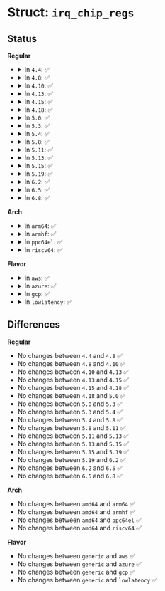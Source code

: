 # Struct: <code>irq_chip_regs</code>

## Status
<b>Regular</b>
<ul>
<li>
<details>
<summary>In <code>4.4</code>: ✅</summary>

```c
struct irq_chip_regs {
    long unsigned int enable;
    long unsigned int disable;
    long unsigned int mask;
    long unsigned int ack;
    long unsigned int eoi;
    long unsigned int type;
    long unsigned int polarity;
};
```
</details>
</li>
<li>
<details>
<summary>In <code>4.8</code>: ✅</summary>

```c
struct irq_chip_regs {
    long unsigned int enable;
    long unsigned int disable;
    long unsigned int mask;
    long unsigned int ack;
    long unsigned int eoi;
    long unsigned int type;
    long unsigned int polarity;
};
```
</details>
</li>
<li>
<details>
<summary>In <code>4.10</code>: ✅</summary>

```c
struct irq_chip_regs {
    long unsigned int enable;
    long unsigned int disable;
    long unsigned int mask;
    long unsigned int ack;
    long unsigned int eoi;
    long unsigned int type;
    long unsigned int polarity;
};
```
</details>
</li>
<li>
<details>
<summary>In <code>4.13</code>: ✅</summary>

```c
struct irq_chip_regs {
    long unsigned int enable;
    long unsigned int disable;
    long unsigned int mask;
    long unsigned int ack;
    long unsigned int eoi;
    long unsigned int type;
    long unsigned int polarity;
};
```
</details>
</li>
<li>
<details>
<summary>In <code>4.15</code>: ✅</summary>

```c
struct irq_chip_regs {
    long unsigned int enable;
    long unsigned int disable;
    long unsigned int mask;
    long unsigned int ack;
    long unsigned int eoi;
    long unsigned int type;
    long unsigned int polarity;
};
```
</details>
</li>
<li>
<details>
<summary>In <code>4.18</code>: ✅</summary>

```c
struct irq_chip_regs {
    long unsigned int enable;
    long unsigned int disable;
    long unsigned int mask;
    long unsigned int ack;
    long unsigned int eoi;
    long unsigned int type;
    long unsigned int polarity;
};
```
</details>
</li>
<li>
<details>
<summary>In <code>5.0</code>: ✅</summary>

```c
struct irq_chip_regs {
    long unsigned int enable;
    long unsigned int disable;
    long unsigned int mask;
    long unsigned int ack;
    long unsigned int eoi;
    long unsigned int type;
    long unsigned int polarity;
};
```
</details>
</li>
<li>
<details>
<summary>In <code>5.3</code>: ✅</summary>

```c
struct irq_chip_regs {
    long unsigned int enable;
    long unsigned int disable;
    long unsigned int mask;
    long unsigned int ack;
    long unsigned int eoi;
    long unsigned int type;
    long unsigned int polarity;
};
```
</details>
</li>
<li>
<details>
<summary>In <code>5.4</code>: ✅</summary>

```c
struct irq_chip_regs {
    long unsigned int enable;
    long unsigned int disable;
    long unsigned int mask;
    long unsigned int ack;
    long unsigned int eoi;
    long unsigned int type;
    long unsigned int polarity;
};
```
</details>
</li>
<li>
<details>
<summary>In <code>5.8</code>: ✅</summary>

```c
struct irq_chip_regs {
    long unsigned int enable;
    long unsigned int disable;
    long unsigned int mask;
    long unsigned int ack;
    long unsigned int eoi;
    long unsigned int type;
    long unsigned int polarity;
};
```
</details>
</li>
<li>
<details>
<summary>In <code>5.11</code>: ✅</summary>

```c
struct irq_chip_regs {
    long unsigned int enable;
    long unsigned int disable;
    long unsigned int mask;
    long unsigned int ack;
    long unsigned int eoi;
    long unsigned int type;
    long unsigned int polarity;
};
```
</details>
</li>
<li>
<details>
<summary>In <code>5.13</code>: ✅</summary>

```c
struct irq_chip_regs {
    long unsigned int enable;
    long unsigned int disable;
    long unsigned int mask;
    long unsigned int ack;
    long unsigned int eoi;
    long unsigned int type;
    long unsigned int polarity;
};
```
</details>
</li>
<li>
<details>
<summary>In <code>5.15</code>: ✅</summary>

```c
struct irq_chip_regs {
    long unsigned int enable;
    long unsigned int disable;
    long unsigned int mask;
    long unsigned int ack;
    long unsigned int eoi;
    long unsigned int type;
    long unsigned int polarity;
};
```
</details>
</li>
<li>
<details>
<summary>In <code>5.19</code>: ✅</summary>

```c
struct irq_chip_regs {
    long unsigned int enable;
    long unsigned int disable;
    long unsigned int mask;
    long unsigned int ack;
    long unsigned int eoi;
    long unsigned int type;
    long unsigned int polarity;
};
```
</details>
</li>
<li>
<details>
<summary>In <code>6.2</code>: ✅</summary>

```c
struct irq_chip_regs {
    long unsigned int enable;
    long unsigned int disable;
    long unsigned int mask;
    long unsigned int ack;
    long unsigned int eoi;
    long unsigned int type;
    long unsigned int polarity;
};
```
</details>
</li>
<li>
<details>
<summary>In <code>6.5</code>: ✅</summary>

```c
struct irq_chip_regs {
    long unsigned int enable;
    long unsigned int disable;
    long unsigned int mask;
    long unsigned int ack;
    long unsigned int eoi;
    long unsigned int type;
    long unsigned int polarity;
};
```
</details>
</li>
<li>
<details>
<summary>In <code>6.8</code>: ✅</summary>

```c
struct irq_chip_regs {
    long unsigned int enable;
    long unsigned int disable;
    long unsigned int mask;
    long unsigned int ack;
    long unsigned int eoi;
    long unsigned int type;
    long unsigned int polarity;
};
```
</details>
</li>
</ul>
<b>Arch</b>
<ul>
<li>
<details>
<summary>In <code>arm64</code>: ✅</summary>

```c
struct irq_chip_regs {
    long unsigned int enable;
    long unsigned int disable;
    long unsigned int mask;
    long unsigned int ack;
    long unsigned int eoi;
    long unsigned int type;
    long unsigned int polarity;
};
```
</details>
</li>
<li>
<details>
<summary>In <code>armhf</code>: ✅</summary>

```c
struct irq_chip_regs {
    long unsigned int enable;
    long unsigned int disable;
    long unsigned int mask;
    long unsigned int ack;
    long unsigned int eoi;
    long unsigned int type;
    long unsigned int polarity;
};
```
</details>
</li>
<li>
<details>
<summary>In <code>ppc64el</code>: ✅</summary>

```c
struct irq_chip_regs {
    long unsigned int enable;
    long unsigned int disable;
    long unsigned int mask;
    long unsigned int ack;
    long unsigned int eoi;
    long unsigned int type;
    long unsigned int polarity;
};
```
</details>
</li>
<li>
<details>
<summary>In <code>riscv64</code>: ✅</summary>

```c
struct irq_chip_regs {
    long unsigned int enable;
    long unsigned int disable;
    long unsigned int mask;
    long unsigned int ack;
    long unsigned int eoi;
    long unsigned int type;
    long unsigned int polarity;
};
```
</details>
</li>
</ul>
<b>Flavor</b>
<ul>
<li>
<details>
<summary>In <code>aws</code>: ✅</summary>

```c
struct irq_chip_regs {
    long unsigned int enable;
    long unsigned int disable;
    long unsigned int mask;
    long unsigned int ack;
    long unsigned int eoi;
    long unsigned int type;
    long unsigned int polarity;
};
```
</details>
</li>
<li>
<details>
<summary>In <code>azure</code>: ✅</summary>

```c
struct irq_chip_regs {
    long unsigned int enable;
    long unsigned int disable;
    long unsigned int mask;
    long unsigned int ack;
    long unsigned int eoi;
    long unsigned int type;
    long unsigned int polarity;
};
```
</details>
</li>
<li>
<details>
<summary>In <code>gcp</code>: ✅</summary>

```c
struct irq_chip_regs {
    long unsigned int enable;
    long unsigned int disable;
    long unsigned int mask;
    long unsigned int ack;
    long unsigned int eoi;
    long unsigned int type;
    long unsigned int polarity;
};
```
</details>
</li>
<li>
<details>
<summary>In <code>lowlatency</code>: ✅</summary>

```c
struct irq_chip_regs {
    long unsigned int enable;
    long unsigned int disable;
    long unsigned int mask;
    long unsigned int ack;
    long unsigned int eoi;
    long unsigned int type;
    long unsigned int polarity;
};
```
</details>
</li>
</ul>

## Differences
<b>Regular</b>
<ul>
<li>
No changes between <code>4.4</code> and <code>4.8</code> ✅
</li>
<li>
No changes between <code>4.8</code> and <code>4.10</code> ✅
</li>
<li>
No changes between <code>4.10</code> and <code>4.13</code> ✅
</li>
<li>
No changes between <code>4.13</code> and <code>4.15</code> ✅
</li>
<li>
No changes between <code>4.15</code> and <code>4.18</code> ✅
</li>
<li>
No changes between <code>4.18</code> and <code>5.0</code> ✅
</li>
<li>
No changes between <code>5.0</code> and <code>5.3</code> ✅
</li>
<li>
No changes between <code>5.3</code> and <code>5.4</code> ✅
</li>
<li>
No changes between <code>5.4</code> and <code>5.8</code> ✅
</li>
<li>
No changes between <code>5.8</code> and <code>5.11</code> ✅
</li>
<li>
No changes between <code>5.11</code> and <code>5.13</code> ✅
</li>
<li>
No changes between <code>5.13</code> and <code>5.15</code> ✅
</li>
<li>
No changes between <code>5.15</code> and <code>5.19</code> ✅
</li>
<li>
No changes between <code>5.19</code> and <code>6.2</code> ✅
</li>
<li>
No changes between <code>6.2</code> and <code>6.5</code> ✅
</li>
<li>
No changes between <code>6.5</code> and <code>6.8</code> ✅
</li>
</ul>
<b>Arch</b>
<ul>
<li>
No changes between <code>amd64</code> and <code>arm64</code> ✅
</li>
<li>
No changes between <code>amd64</code> and <code>armhf</code> ✅
</li>
<li>
No changes between <code>amd64</code> and <code>ppc64el</code> ✅
</li>
<li>
No changes between <code>amd64</code> and <code>riscv64</code> ✅
</li>
</ul>
<b>Flavor</b>
<ul>
<li>
No changes between <code>generic</code> and <code>aws</code> ✅
</li>
<li>
No changes between <code>generic</code> and <code>azure</code> ✅
</li>
<li>
No changes between <code>generic</code> and <code>gcp</code> ✅
</li>
<li>
No changes between <code>generic</code> and <code>lowlatency</code> ✅
</li>
</ul>
